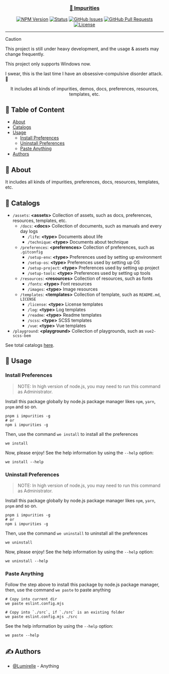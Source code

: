 <h1 align="center">
  <a href="https://github.com/lumirelle/impurities" rel="noopener">
</h1>

<h3 align="center">🥰 Impurities</h3>

<div align="center">

[![NPM Version](https://img.shields.io/npm/v/impurities)](https://www.npmjs.com/package/impurities)
[![Status](https://img.shields.io/badge/status-active-success.svg)](.)
[![GitHub Issues](https://img.shields.io/github/issues/lumirelle/impurities.svg)](https://github.com/lumirelle/impurities/issues)
[![GitHub Pull Requests](https://img.shields.io/github/issues-pr/lumirelle/impurities.svg)](https://github.com/lumirelle/impurities/pulls)
[![License](https://img.shields.io/badge/license-MIT-blue.svg)](/LICENSE)

</div>

---

> [!Caution]
>
> This project is still under heavy development, and the usage & assets may change frequently.
>
> This project only supports Windows now.
>
> I swear, this is the last time I have an obsessive-compulsive disorder attack. 🥰

<p align="center"> It includes all kinds of impurities, demos, docs, preferences, resources, templates, etc.
    <br>
</p>

## 📝 Table of Content

- [About](#about)
- [Catalogs](#catalogs)
- [Usage](#usage)
  - [Install Preferences](#install-preferences)
  - [Uninstall Preferences](#uninstall-preferences)
  - [Paste Anything](#paste-anything)
- [Authors](#authors)

## 🧐 About <a name="about"></a>

It includes all kinds of impurities, preferences, docs, resources, templates, etc.

## 📑 Catalogs <a name="catalogs"></a>

- `/assets`: **&lt;assets&gt;** Collection of assets, such as docs, preferences, resources, templates, etc.
  - `/docs`: **&lt;docs&gt;** Collection of documents, such as manuals and every day logs
    - `/life`: **&lt;type&gt;** Documents about life
    - `/technique`: **&lt;type&gt;** Documents about technique
  - `/preferences`: **&lt;preferences&gt;** Collection of preferences, such as `.gitconfig`
    - `/setup-env`: **&lt;type&gt;** Preferences used by setting up environment
    - `/setup-os`: **&lt;type&gt;** Preferences used by setting up OS
    - `/setup-project`: **&lt;type&gt;** Preferences used by setting up project
    - `/setup-tools`: **&lt;type&gt;** Preferences used by setting up tools
  - `/resources`: **&lt;resources&gt;** Collection of resources, such as fonts
    - `/fonts`: **&lt;type&gt;** Font resources
    - `/images`: **&lt;type&gt;** Image resources
  - `/templates`: **&lt;templates&gt;** Collection of template, such as `README.md`, `LICENSE`
    - `/license`: **&lt;type&gt;** License templates
    - `/log`: **&lt;type&gt;** Log templates
    - `/readme`: **&lt;type&gt;** Readme templates
    - `/scss`: **&lt;type&gt;** SCSS templates
    - `/vue`: **&lt;type&gt;** Vue templates
- `/playground`: **&lt;playground&gt;** Collection of playgrounds, such as `vue2-scss-bem`

See total catalogs [here](CATALOGS.json).

## 🎈 Usage <a name="usage"></a>

### Install Preferences <a name="install-preferences"></a>

> NOTE: In high version of node.js, you may need to run this command as Administrator.

Install this package globally by node.js package manager likes `npm`, `yarn`, `pnpm` and so on.

```shell
pnpm i impurities -g
# or
npm i impurities -g
```

Then, use the command `we install` to install all the preferences

```shell
we install
```

Now, please enjoy! See the help information by using the `--help` option:

```shell
we install --help
```

### Uninstall Preferences <a name="uninstall-preferences"></a>

> NOTE: In high version of node.js, you may need to run this command as Administrator.

Install this package globally by node.js package manager likes `npm`, `yarn`, `pnpm` and so on.

```shell
pnpm i impurities -g
# or
npm i impurities -g
```

Then, use the command `we uninstall` to uninstall all the preferences

```shell
we uninstall
```

Now, please enjoy! See the help information by using the `--help` option:

```shell
we uninstall --help
```

### Paste Anything <a name="paste-anything"></a>

Follow the step above to install this package by node.js package manager, then, use the command `we paste` to paste anything

```shell
# Copy into current dir
we paste eslint.config.mjs

# Copy into `./src`, if `./src` is an existing folder
we paste eslint.config.mjs ./src
```

See the help information by using the `--help` option:

```shell
we paste --help
```

## ✍️ Authors <a name="authors"></a>

- [@Lumirelle](https://github.com/lumirelle) - Anything
